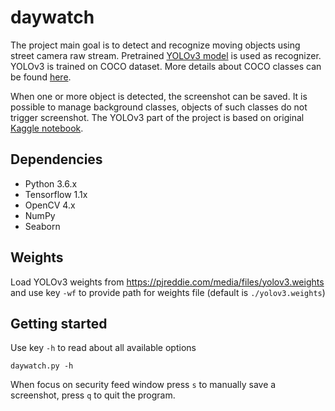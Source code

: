 # daywatch
The project main goal is to detect and recognize moving objects using street camera raw stream. Pretrained [YOLOv3 model](https://pjreddie.com/darknet/yolo/) is used as recognizer. YOLOv3 is trained on COCO dataset. More details about COCO classes can be found [here](https://github.com/nightrome/cocostuff). 

When one or more object is detected, the screenshot can be saved. It is possible to manage background classes, objects of such classes do not trigger screenshot. The YOLOv3 part of the project is based on original [Kaggle notebook](https://www.kaggle.com/aruchomu/yolo-v3-object-detection-in-tensorflow).

## Dependencies
* Python 3.6.x
* Tensorflow 1.1x
* OpenCV 4.x
* NumPy
* Seaborn

## Weights
Load YOLOv3 weights from https://pjreddie.com/media/files/yolov3.weights and use key `-wf` to provide path for weights file (default is `./yolov3.weights`)

## Getting started
Use key `-h` to read about all available options
```
daywatch.py -h
```
When focus on security feed window press `s` to manually save a screenshot, press `q` to quit the program.
